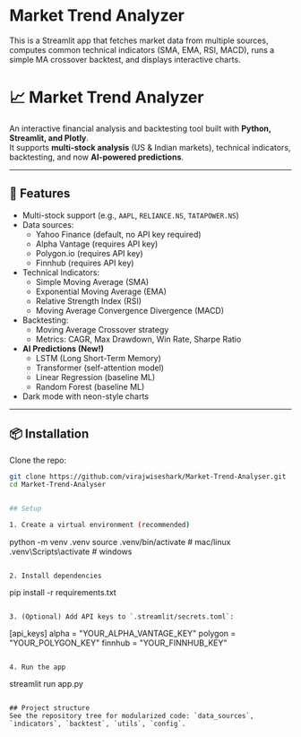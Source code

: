# Market Trend Analyzer

This is a Streamlit app that fetches market data from multiple sources, computes common technical indicators (SMA, EMA, RSI, MACD), runs a simple MA crossover backtest, and displays interactive charts.


# 📈 Market Trend Analyzer

An interactive financial analysis and backtesting tool built with **Python, Streamlit, and Plotly**.  
It supports **multi-stock analysis** (US & Indian markets), technical indicators, backtesting, and now **AI-powered predictions**.

---

## 🚀 Features
- Multi-stock support (e.g., `AAPL`, `RELIANCE.NS`, `TATAPOWER.NS`)
- Data sources:
  - Yahoo Finance (default, no API key required)
  - Alpha Vantage (requires API key)
  - Polygon.io (requires API key)
  - Finnhub (requires API key)
- Technical Indicators:
  - Simple Moving Average (SMA)
  - Exponential Moving Average (EMA)
  - Relative Strength Index (RSI)
  - Moving Average Convergence Divergence (MACD)
- Backtesting:
  - Moving Average Crossover strategy
  - Metrics: CAGR, Max Drawdown, Win Rate, Sharpe Ratio
- **AI Predictions (New!)**
  - LSTM (Long Short-Term Memory)
  - Transformer (self-attention model)
  - Linear Regression (baseline ML)
  - Random Forest (baseline ML)
- Dark mode with neon-style charts

---

## 📦 Installation

Clone the repo:
```bash
git clone https://github.com/virajwiseshark/Market-Trend-Analyser.git
cd Market-Trend-Analyser


## Setup

1. Create a virtual environment (recommended)
   ```
   python -m venv .venv
   source .venv/bin/activate  # mac/linux
   .venv\Scripts\activate   # windows
   ```

2. Install dependencies
   ```
   pip install -r requirements.txt
   ```

3. (Optional) Add API keys to `.streamlit/secrets.toml`:
   ```
   [api_keys]
   alpha = "YOUR_ALPHA_VANTAGE_KEY"
   polygon = "YOUR_POLYGON_KEY"
   finnhub = "YOUR_FINNHUB_KEY"
   ```

4. Run the app
   ```
   streamlit run app.py
   ```

## Project structure
See the repository tree for modularized code: `data_sources`, `indicators`, `backtest`, `utils`, `config`.
